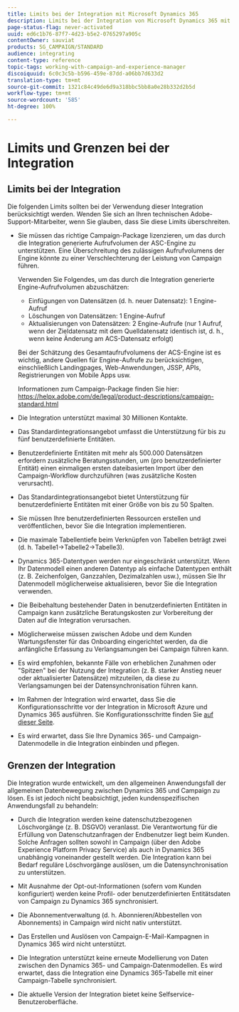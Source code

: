 ```yaml
---
title: Limits bei der Integration mit Microsoft Dynamics 365
description: Limits bei der Integration von Microsoft Dynamics 365 mit Campaign Standard
page-status-flag: never-activated
uuid: ed6c1b76-87f7-4d23-b5e2-0765297a905c
contentOwner: sauviat
products: SG_CAMPAIGN/STANDARD
audience: integrating
content-type: reference
topic-tags: working-with-campaign-and-experience-manager
discoiquuid: 6c0c3c5b-b596-459e-87dd-a06bb7d633d2
translation-type: tm+mt
source-git-commit: 1321c84c49de6d9a318bbc5bb8a0e28b332d2b5d
workflow-type: tm+mt
source-wordcount: '585'
ht-degree: 100%

---
```



# Limits und Grenzen bei der Integration

## Limits bei der Integration

Die folgenden Limits sollten bei der Verwendung dieser Integration berücksichtigt werden. Wenden Sie sich an Ihren technischen Adobe-Support-Mitarbeiter, wenn Sie glauben, dass Sie diese Limits überschreiten.

* Sie müssen das richtige Campaign-Package lizenzieren, um das durch die Integration generierte Aufrufvolumen der ASC-Engine zu unterstützen. Eine Überschreitung des zulässigen Aufrufvolumens der Engine könnte zu einer Verschlechterung der Leistung von Campaign führen.

   Verwenden Sie Folgendes, um das durch die Integration generierte Engine-Aufrufvolumen abzuschätzen:

   * Einfügungen von Datensätzen (d. h. neuer Datensatz): 1 Engine-Aufruf
   * Löschungen von Datensätzen: 1 Engine-Aufruf
   * Aktualisierungen von Datensätzen: 2 Engine-Aufrufe (nur 1 Aufruf, wenn der Zieldatensatz mit dem Quelldatensatz identisch ist, d. h., wenn keine Änderung am ACS-Datensatz erfolgt)

   Bei der Schätzung des Gesamtaufrufvolumens der ACS-Engine ist es wichtig, andere Quellen für Engine-Aufrufe zu berücksichtigen, einschließlich Landingpages, Web-Anwendungen, JSSP, APIs, Registrierungen von Mobile Apps usw.

   Informationen zum Campaign-Package finden Sie hier: https://helpx.adobe.com/de/legal/product-descriptions/campaign-standard.html

* Die Integration unterstützt maximal 30 Millionen Kontakte.

* Das Standardintegrationsangebot umfasst die Unterstützung für bis zu fünf benutzerdefinierte Entitäten.

* Benutzerdefinierte Entitäten mit mehr als 500.000 Datensätzen erfordern zusätzliche Beratungsstunden, um (pro benutzerdefinierter Entität) einen einmaligen ersten dateibasierten Import über den Campaign-Workflow durchzuführen (was zusätzliche Kosten verursacht).

* Das Standardintegrationsangebot bietet Unterstützung für benutzerdefinierte Entitäten mit einer Größe von bis zu 50 Spalten.

* Sie müssen Ihre benutzerdefinierten Ressourcen erstellen und veröffentlichen, bevor Sie die Integration implementieren.

* Die maximale Tabellentiefe beim Verknüpfen von Tabellen beträgt zwei (d. h. Tabelle1->Tabelle2->Tabelle3).

* Dynamics 365-Datentypen werden nur eingeschränkt unterstützt. Wenn Ihr Datenmodell einen anderen Datentyp als einfache Datentypen enthält (z. B. Zeichenfolgen, Ganzzahlen, Dezimalzahlen usw.), müssen Sie Ihr Datenmodell möglicherweise aktualisieren, bevor Sie die Integration verwenden.

* Die Beibehaltung bestehender Daten in benutzerdefinierten Entitäten in Campaign kann zusätzliche Beratungskosten zur Vorbereitung der Daten auf die Integration verursachen.

* Möglicherweise müssen zwischen Adobe und dem Kunden Wartungsfenster für das Onboarding eingerichtet werden, da die anfängliche Erfassung zu Verlangsamungen bei Campaign führen kann.

* Es wird empfohlen, bekannte Fälle von erheblichen Zunahmen oder &quot;Spitzen&quot; bei der Nutzung der Integration (z. B. starker Anstieg neuer oder aktualisierter Datensätze) mitzuteilen, da diese zu Verlangsamungen bei der Datensynchronisation führen kann.

* Im Rahmen der Integration wird erwartet, dass Sie die Konfigurationsschritte vor der Integration in Microsoft Azure und Dynamics 365 ausführen. Sie Konfigurationsschritte finden Sie [auf dieser Seite](../../integrating/using/configure-microsoft-dynamics-365-for-campaign-integration.md).

* Es wird erwartet, dass Sie Ihre Dynamics 365- und Campaign-Datenmodelle in die Integration einbinden und pflegen.

## Grenzen der Integration

Die Integration wurde entwickelt, um den allgemeinen Anwendungsfall der allgemeinen Datenbewegung zwischen Dynamics 365 und Campaign zu lösen. Es ist jedoch nicht beabsichtigt, jeden kundenspezifischen Anwendungsfall zu behandeln:

* Durch die Integration werden keine datenschutzbezogenen Löschvorgänge (z. B. DSGVO) veranlasst. Die Verantwortung für die Erfüllung von Datenschutzanfragen der Endbenutzer liegt beim Kunden. Solche Anfragen sollten sowohl in Campaign (über den Adobe Experience Platform Privacy Service) als auch in Dynamics 365 unabhängig voneinander gestellt werden. Die Integration kann bei Bedarf reguläre Löschvorgänge auslösen, um die Datensynchronisation zu unterstützen.

* Mit Ausnahme der Opt-out-Informationen (sofern vom Kunden konfiguriert) werden keine Profil- oder benutzerdefinierten Entitätsdaten von Campaign zu Dynamics 365 synchronisiert.

* Die Abonnementverwaltung (d. h. Abonnieren/Abbestellen von Abonnements) in Campaign wird nicht nativ unterstützt.

* Das Erstellen und Auslösen von Campaign-E-Mail-Kampagnen in Dynamics 365 wird nicht unterstützt.

* Die Integration unterstützt keine erneute Modellierung von Daten zwischen den Dynamics 365- und Campaign-Datenmodellen. Es wird erwartet, dass die Integration eine Dynamics 365-Tabelle mit einer Campaign-Tabelle synchronisiert.

* Die aktuelle Version der Integration bietet keine Selfservice-Benutzeroberfläche.
